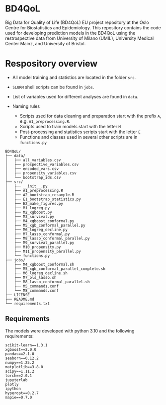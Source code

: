 # BD4QoL

Big Data for Quality of Life (BD4QoL) EU project repository at the Oslo Centre for Biostatistics and Epidemiology. This repository contains the code used for developing prediction models in the BD4QoL using the restrospective data from University of Milano (UMIL), University Medical Center Mainz, and University of Bristol.


# Respository overview

- All model training and statistics are located in the folder `src`.
- `SLURM` shell scripts can be found in `jobs`.
- List of variables used for different analyses are found in `data`.

- Naming rules
  - Scripts used for data cleaning and preparation start with the prefix `A`, e.g. `A1_preprocessing.R`.
  - Scripts used to train models start with the letter `M`
  - Post-processing and statistics scripts start with the letter `E`
  - Functions and classes used in several other scripts are in `functions.py`


```
BD4QoL/
├── data/
│   ├── all_variables.csv
│   ├── prospective_variables.csv
│   ├── encoded_vars.csv
│   ├── propensity_variables.csv
│   └── bootstrap_ids.csv
├── src/
│   ├── __init__.py
│   ├── A1_preprocessing.R
│   ├── A2_bootstrap_resample.R
│   ├── E1_bootstrap_statistics.py
│   ├── E2_make_figures.py
│   ├── M1_logreg.py
│   ├── M2_xgboost.py
│   ├── M3_survival.py
│   ├── M4_xgboost_conformal.py
│   ├── M5_xgb_conformal_parallel.py
│   ├── M6_logreg_decline.py
│   ├── M7_lasso_conformal.py
│   ├── M8_lasso_conformal_parallel.py
│   ├── M9_survival_parallel.py
│   ├── M10_propensity.py
│   ├── M11_propensity_parallel.py
│   └── functions.py
├── jobs/
│   ├── M4_xgboost_conformal.sh
│   ├── M5_xgb_conformal_parallel_complete.sh
│   ├── M6_logreg_decline.sh
│   ├── M7_ols_lasso.sh
│   ├── M8_lasso_conformal_parallel.sh
│   ├── M5_commands.conf
│   └── M8_commands.conf
├── LICENSE
├── README.md
└── requirements.txt
```

## Requirements

The models were developed with python 3.10 and the following requirements:

```{txt}
scikit-learn==1.3.1
xgboost==2.0.0
pandas==2.1.0
seaborn==0.12.2
numpy==1.25.2
matplotlib==3.8.0
scipy==1.11.2
torch==2.0.1
jupyterlab
plotly
ipython
hyperopt==0.2.7
mapie==0.7.0
```


